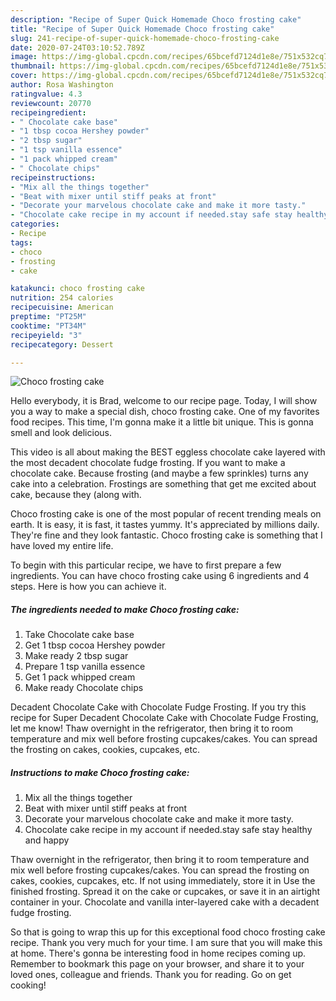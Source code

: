 ```yaml
---
description: "Recipe of Super Quick Homemade Choco frosting cake"
title: "Recipe of Super Quick Homemade Choco frosting cake"
slug: 241-recipe-of-super-quick-homemade-choco-frosting-cake
date: 2020-07-24T03:10:52.789Z
image: https://img-global.cpcdn.com/recipes/65bcefd7124d1e8e/751x532cq70/choco-frosting-cake-recipe-main-photo.jpg
thumbnail: https://img-global.cpcdn.com/recipes/65bcefd7124d1e8e/751x532cq70/choco-frosting-cake-recipe-main-photo.jpg
cover: https://img-global.cpcdn.com/recipes/65bcefd7124d1e8e/751x532cq70/choco-frosting-cake-recipe-main-photo.jpg
author: Rosa Washington
ratingvalue: 4.3
reviewcount: 20770
recipeingredient:
- " Chocolate cake base"
- "1 tbsp cocoa Hershey powder"
- "2 tbsp sugar"
- "1 tsp vanilla essence"
- "1 pack whipped cream"
- " Chocolate chips"
recipeinstructions:
- "Mix all the things together"
- "Beat with mixer until stiff peaks at front"
- "Decorate your marvelous chocolate cake and make it more tasty."
- "Chocolate cake recipe in my account if needed.stay safe stay healthy and happy"
categories:
- Recipe
tags:
- choco
- frosting
- cake

katakunci: choco frosting cake 
nutrition: 254 calories
recipecuisine: American
preptime: "PT25M"
cooktime: "PT34M"
recipeyield: "3"
recipecategory: Dessert

---
```



![Choco frosting cake](https://img-global.cpcdn.com/recipes/65bcefd7124d1e8e/751x532cq70/choco-frosting-cake-recipe-main-photo.jpg)

Hello everybody, it is Brad, welcome to our recipe page. Today, I will show you a way to make a special dish, choco frosting cake. One of my favorites food recipes. This time, I'm gonna make it a little bit unique. This is gonna smell and look delicious.

This video is all about making the BEST eggless chocolate cake layered with the most decadent chocolate fudge frosting. If you want to make a chocolate cake. Because frosting (and maybe a few sprinkles) turns any cake into a celebration. Frostings are something that get me excited about cake, because they (along with.

Choco frosting cake is one of the most popular of recent trending meals on earth. It is easy, it is fast, it tastes yummy. It's appreciated by millions daily. They're fine and they look fantastic. Choco frosting cake is something that I have loved my entire life.


To begin with this particular recipe, we have to first prepare a few ingredients. You can have choco frosting cake using 6 ingredients and 4 steps. Here is how you can achieve it.

<!--inarticleads1-->

##### The ingredients needed to make Choco frosting cake:

1. Take  Chocolate cake base
1. Get 1 tbsp cocoa Hershey powder
1. Make ready 2 tbsp sugar
1. Prepare 1 tsp vanilla essence
1. Get 1 pack whipped cream
1. Make ready  Chocolate chips


Decadent Chocolate Cake with Chocolate Fudge Frosting. If you try this recipe for Super Decadent Chocolate Cake with Chocolate Fudge Frosting, let me know! Thaw overnight in the refrigerator, then bring it to room temperature and mix well before frosting cupcakes/cakes. You can spread the frosting on cakes, cookies, cupcakes, etc. 

<!--inarticleads2-->

##### Instructions to make Choco frosting cake:

1. Mix all the things together
1. Beat with mixer until stiff peaks at front
1. Decorate your marvelous chocolate cake and make it more tasty.
1. Chocolate cake recipe in my account if needed.stay safe stay healthy and happy


Thaw overnight in the refrigerator, then bring it to room temperature and mix well before frosting cupcakes/cakes. You can spread the frosting on cakes, cookies, cupcakes, etc. If not using immediately, store it in Use the finished frosting. Spread it on the cake or cupcakes, or save it in an airtight container in your. Chocolate and vanilla inter-layered cake with a decadent fudge frosting. 

So that is going to wrap this up for this exceptional food choco frosting cake recipe. Thank you very much for your time. I am sure that you will make this at home. There's gonna be interesting food in home recipes coming up. Remember to bookmark this page on your browser, and share it to your loved ones, colleague and friends. Thank you for reading. Go on get cooking!
